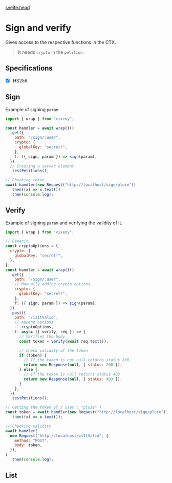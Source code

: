 <script>
  import ListOfComponents from '$lib/components/listofBasic.svelte';
 import Prisma from '$lib/components/Prisma.md';

</script>
<Prisma />

<svelte:head>


<title>Sign and Verify- Vixeny</title>
  <meta name="description" content="Understanding sign and verify"/>
  <meta name="keywords" content="sign, verify, JWT, web development, Vixeny framework, FP, functional programming"/>
</svelte:head>

# Sign and verify

Gives access to the respective functions in the CTX.

> It needs `crypto` in the `petition`.

## Specifications

- [x] HS256

## Sign

Example of signing `param`.

```javascript
import { wrap } from "vixeny";

const handler = await wrap()()
  .get({
    path: "/sign/:user",
    crypto: {
      globalKey: "secret!",
    },
    f: ({ sign, param }) => sign(param),
  })
  // Creating a server element
  .testPetitions();

// Checking token
await handler(new Request("http://localhost/sign/pluie"))
  .then((x) => x.text())
  .then(console.log);
```

## Verify

Example of signing `param` and verifying the validity of it.

```javascript
import { wrap } from "vixeny";

// Generic
const cryptoOptions = {
  crypto: {
    globalKey: "secret!",
  },
};
const handler = await wrap()()
  .get({
    path: "/sign/:user",
    // Manually adding crypto options,
    crypto: {
      globalKey: "secret!",
    },
    f: ({ sign, param }) => sign(param),
  })
  .post({
    path: "/isItValid",
    // Append options
    ...cryptoOptions,
    f: async ({ verify, req }) => {
      // Verifies the body
      const token = verify(await req.text());

      // Check validity of the token
      if (token) {
        // If the token is not null returns status 200
        return new Response(null, { status: 200 });
      } else {
        // If the token is null returns status 403
        return new Response(null, { status: 403 });
      }
    },
  })
  .testPetitions();

// Getting the token of { user : "pluie" }
const token = await handler(new Request("http://localhost/sign/pluie"))
  .then((x) => x.text());

// Checking validity
await handler(
  new Request("http://localhost/isItValid", {
    method: "POST",
    body: token,
  }),
)
  .then(console.log);
```

## List

<ListOfComponents />
